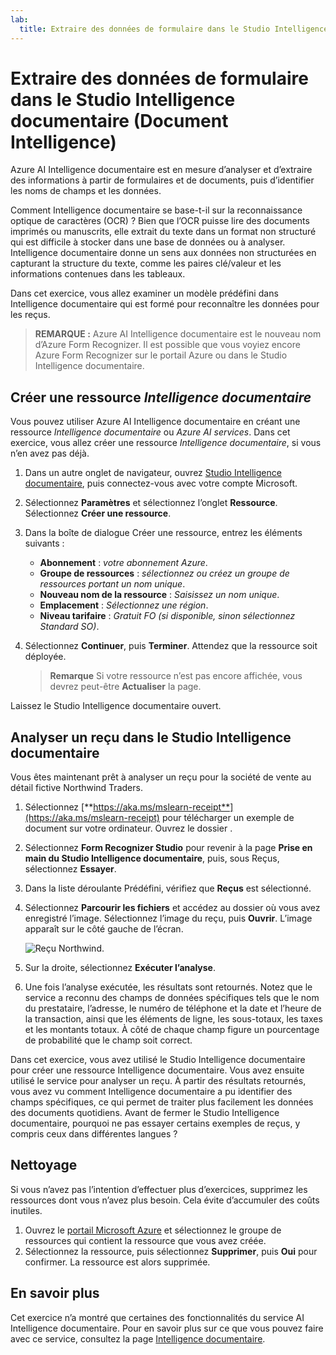 ```yaml
---
lab:
  title: Extraire des données de formulaire dans le Studio Intelligence documentaire (Document Intelligence)
---
```


# Extraire des données de formulaire dans le Studio Intelligence documentaire (Document Intelligence)

Azure AI Intelligence documentaire est en mesure d’analyser et d’extraire des informations à partir de formulaires et de documents, puis d’identifier les noms de champs et les données. 

Comment Intelligence documentaire se base-t-il sur la reconnaissance optique de caractères (OCR) ? Bien que l’OCR puisse lire des documents imprimés ou manuscrits, elle extrait du texte dans un format non structuré qui est difficile à stocker dans une base de données ou à analyser. Intelligence documentaire donne un sens aux données non structurées en capturant la structure du texte, comme les paires clé/valeur et les informations contenues dans les tableaux. 

Dans cet exercice, vous allez examiner un modèle prédéfini dans Intelligence documentaire qui est formé pour reconnaître les données pour les reçus. 

> **REMARQUE :** Azure AI Intelligence documentaire est le nouveau nom d’Azure Form Recognizer. Il est possible que vous voyiez encore Azure Form Recognizer sur le portail Azure ou dans le Studio Intelligence documentaire.

## Créer une ressource *Intelligence documentaire*

Vous pouvez utiliser Azure AI Intelligence documentaire en créant une ressource *Intelligence documentaire* ou *Azure AI services*. Dans cet exercice, vous allez créer une ressource *Intelligence documentaire*, si vous n’en avez pas déjà.

1. Dans un autre onglet de navigateur, ouvrez [Studio Intelligence documentaire](https://formrecognizer.appliedai.azure.com/studio), puis connectez-vous avec votre compte Microsoft.
1. Sélectionnez **Paramètres** et sélectionnez l’onglet **Ressource**. Sélectionnez **Créer une ressource**.
1. Dans la boîte de dialogue Créer une ressource, entrez les éléments suivants :
    - **Abonnement** : *votre abonnement Azure*.
    - **Groupe de ressources** : *sélectionnez ou créez un groupe de ressources portant un nom unique*.
    - **Nouveau nom de la ressource** : *Saisissez un nom unique*.
    - **Emplacement** : *Sélectionnez une région*.
    - **Niveau tarifaire** : *Gratuit FO (si disponible, sinon sélectionnez Standard SO)*.
1. Sélectionnez **Continuer**, puis **Terminer**. Attendez que la ressource soit déployée.

    >**Remarque** Si votre ressource n’est pas encore affichée, vous devrez peut-être **Actualiser** la page.

Laissez le Studio Intelligence documentaire ouvert.

## Analyser un reçu dans le Studio Intelligence documentaire

Vous êtes maintenant prêt à analyser un reçu pour la société de vente au détail fictive Northwind Traders.

1. Sélectionnez [**https://aka.ms/mslearn-receipt**](https://aka.ms/mslearn-receipt) pour télécharger un exemple de document sur votre ordinateur. Ouvrez le dossier . 
1. Sélectionnez **Form Recognizer Studio** pour revenir à la page **Prise en main du Studio Intelligence documentaire**, puis, sous Reçus, sélectionnez **Essayer**.
1. Dans la liste déroulante Prédéfini, vérifiez que **Reçus** est sélectionné.
1. Sélectionnez **Parcourir les fichiers** et accédez au dossier où vous avez enregistré l’image. Sélectionnez l’image du reçu, puis **Ouvrir**. L’image apparaît sur le côté gauche de l’écran.

    ![Reçu Northwind.](media/document-intelligence/northwind-receipt.jpg)

1. Sur la droite, sélectionnez **Exécuter l’analyse**.
1. Une fois l’analyse exécutée, les résultats sont retournés. Notez que le service a reconnu des champs de données spécifiques tels que le nom du prestataire, l’adresse, le numéro de téléphone et la date et l’heure de la transaction, ainsi que les éléments de ligne, les sous-totaux, les taxes et les montants totaux. À côté de chaque champ figure un pourcentage de probabilité que le champ soit correct.

Dans cet exercice, vous avez utilisé le Studio Intelligence documentaire pour créer une ressource Intelligence documentaire. Vous avez ensuite utilisé le service pour analyser un reçu. À partir des résultats retournés, vous avez vu comment Intelligence documentaire a pu identifier des champs spécifiques, ce qui permet de traiter plus facilement les données des documents quotidiens. Avant de fermer le Studio Intelligence documentaire, pourquoi ne pas essayer certains exemples de reçus, y compris ceux dans différentes langues ?

## Nettoyage

Si vous n’avez pas l’intention d’effectuer plus d’exercices, supprimez les ressources dont vous n’avez plus besoin. Cela évite d’accumuler des coûts inutiles.

1. Ouvrez le [portail Microsoft Azure]( https://portal.azure.com) et sélectionnez le groupe de ressources qui contient la ressource que vous avez créée.
1. Sélectionnez la ressource, puis sélectionnez **Supprimer**, puis **Oui** pour confirmer. La ressource est alors supprimée.

## En savoir plus

Cet exercice n’a montré que certaines des fonctionnalités du service AI Intelligence documentaire. Pour en savoir plus sur ce que vous pouvez faire avec ce service, consultez la page [Intelligence documentaire](https://learn.microsoft.com/azure/ai-services/document-intelligence/overview?view=doc-intel-3.1.0).
